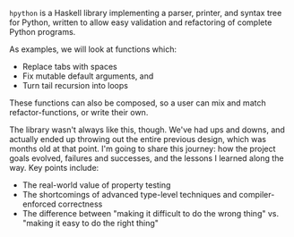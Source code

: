 `hpython` is a Haskell library implementing a parser, printer, and
syntax tree for Python, written to allow easy validation and refactoring of complete Python programs.

As examples, we will look at functions which:

* Replace tabs with spaces
* Fix mutable default arguments, and
* Turn tail recursion into loops

These functions can also be composed, so a user can mix and match refactor-functions,
or write their own.

The library wasn't always like this, though. We've had ups and downs, and actually ended
up throwing out the entire previous design, which was months old at that point. I'm going
to share this journey: how the project goals evolved, failures and successes, and the lessons
I learned along the way. Key points include:

* The real-world value of property testing
* The shortcomings of advanced type-level techniques and compiler-enforced correctness
* The difference between "making it difficult to do the wrong thing" vs. "making it easy to do the right thing"
